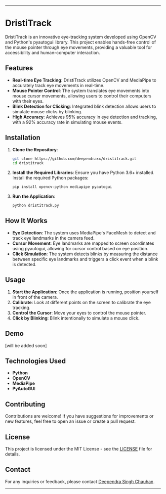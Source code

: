 
---

# DristiTrack

DristiTrack is an innovative eye-tracking system developed using OpenCV and Python's pyautogui library. This project enables hands-free control of the mouse pointer through eye movements, providing a valuable tool for accessibility and human-computer interaction.

## Features

- **Real-time Eye Tracking**: DristiTrack utilizes OpenCV and MediaPipe to accurately track eye movements in real-time.
- **Mouse Pointer Control**: The system translates eye movements into mouse cursor movements, allowing users to control their computers with their eyes.
- **Blink Detection for Clicking**: Integrated blink detection allows users to simulate mouse clicks by blinking.
- **High Accuracy**: Achieves 95% accuracy in eye detection and tracking, with a 92% accuracy rate in simulating mouse events.

## Installation

1. **Clone the Repository**:
   ```bash
   git clone https://github.com/deependraxx/dristitrack.git
   cd dristitrack
   ```

2. **Install the Required Libraries**:
   Ensure you have Python 3.6+ installed. Install the required Python packages:
   ```bash
   pip install opencv-python mediapipe pyautogui
   ```

3. **Run the Application**:
   ```bash
   python dristitrack.py
   ```

## How It Works

- **Eye Detection**: The system uses MediaPipe's FaceMesh to detect and track eye landmarks in the camera feed.
- **Cursor Movement**: Eye landmarks are mapped to screen coordinates using pyautogui, allowing for cursor control based on eye position.
- **Click Simulation**: The system detects blinks by measuring the distance between specific eye landmarks and triggers a click event when a blink is detected.

## Usage

1. **Start the Application**: Once the application is running, position yourself in front of the camera.
2. **Calibrate**: Look at different points on the screen to calibrate the eye tracking.
3. **Control the Cursor**: Move your eyes to control the mouse pointer.
4. **Click by Blinking**: Blink intentionally to simulate a mouse click.

## Demo

[will be added soon]

## Technologies Used

- **Python**
- **OpenCV**
- **MediaPipe**
- **PyAutoGUI**

## Contributing

Contributions are welcome! If you have suggestions for improvements or new features, feel free to open an issue or create a pull request.

## License

This project is licensed under the MIT License - see the [LICENSE](LICENSE) file for details.

## Contact

For any inquiries or feedback, please contact [Deependra Singh Chauhan](mailto:deependrasingh404e@gmail.com).

---

